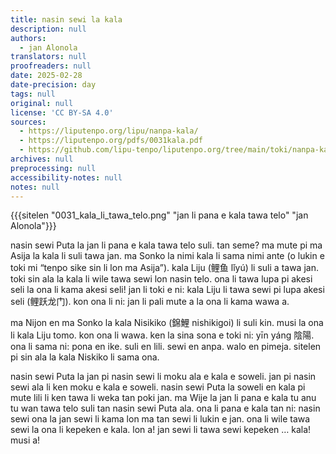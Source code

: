 ```yaml
---
title: nasin sewi la kala
description: null
authors:
  - jan Alonola
translators: null
proofreaders: null
date: 2025-02-28
date-precision: day
tags: null
original: null
license: 'CC BY-SA 4.0'
sources:
  - https://liputenpo.org/lipu/nanpa-kala/
  - https://liputenpo.org/pdfs/0031kala.pdf
  - https://github.com/lipu-tenpo/liputenpo.org/tree/main/toki/nanpa-kala
archives: null
preprocessing: null
accessibility-notes: null
notes: null
---
```


{{{sitelen "0031_kala_li_tawa_telo.png" "jan li pana e kala tawa telo" "jan Alonola"}}}

nasin sewi Puta la jan li pana e kala tawa telo suli. tan seme? ma mute pi ma Asija la kala li suli tawa jan. ma Sonko la nimi kala li sama nimi ante (o lukin e toki mi “tenpo sike sin li lon ma Asija”). kala Liju (鲤鱼 lǐyú) li suli a tawa jan. toki sin ala la kala li wile tawa sewi lon nasin telo. ona li tawa lupa pi akesi seli la ona li kama akesi seli! jan li toki e ni: kala Liju li tawa sewi pi lupa akesi seli (鲤跃龙门). kon ona li ni: jan li pali mute a la ona li kama wawa a. 

ma Nijon en ma Sonko la kala Nisikiko (錦鯉 nishikigoi) li suli kin. musi la ona li kala Liju tomo. kon ona li wawa. ken la sina sona e toki ni: yīn yáng 陰陽. ona li sama ni: pona en ike. suli en lili. sewi en anpa. walo en pimeja. sitelen pi sin ala la kala Niskiko li sama ona.

nasin sewi Puta la jan pi nasin sewi li moku ala e kala e soweli. jan pi nasin sewi ala li ken moku e kala e soweli. nasin sewi Puta la soweli en kala pi mute lili li ken tawa li weka tan poki jan. ma Wije la jan li pana e kala tu anu tu wan tawa telo suli tan nasin sewi Puta ala. ona li pana e kala tan ni: nasin sewi ona la jan sewi li kama lon ma tan sewi li lukin e jan. ona li wile tawa sewi la ona li kepeken e kala. lon a! jan sewi li tawa sewi kepeken … kala! musi a!
